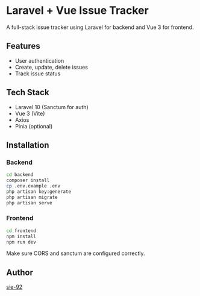 # Laravel + Vue Issue Tracker

A full-stack issue tracker using Laravel for backend and Vue 3 for frontend.

## Features
- User authentication
- Create, update, delete issues
- Track issue status

## Tech Stack
- Laravel 10 (Sanctum for auth)
- Vue 3 (Vite)
- Axios
- Pinia (optional)

## Installation

### Backend
```bash
cd backend
composer install
cp .env.example .env
php artisan key:generate
php artisan migrate
php artisan serve
```

### Frontend
```bash
cd frontend
npm install
npm run dev
```

Make sure CORS and sanctum are configured correctly.

## Author
[sie-92](https://github.com/sie-92)

